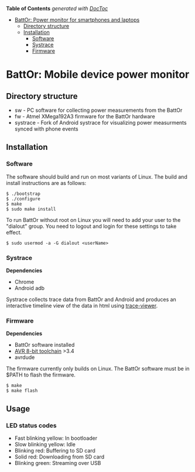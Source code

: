 <!-- START doctoc generated TOC please keep comment here to allow auto update -->
<!-- DON'T EDIT THIS SECTION, INSTEAD RE-RUN doctoc TO UPDATE -->
**Table of Contents**  *generated with [DocToc](https://github.com/thlorenz/doctoc)*

- [BattOr: Power monitor for smartphones and laptops](#battor-power-monitor-for-smartphones-and-laptops)
  - [Directory structure](#directory-structure)
  - [Installation](#installation)
    - [Software](#software)
    - [Systrace](#systrace)
    - [Firmware](#firmware)

<!-- END doctoc generated TOC please keep comment here to allow auto update -->

# BattOr: Mobile device power monitor

## Directory structure

* sw - PC software for collecting power measurements from the BattOr
* fw - Atmel XMega192A3 firmware for the BattOr hardware
* systrace - Fork of Android systrace for visualizing power measurments synced with phone events

## Installation

### Software

The software should build and run on most variants of Linux. The build and install instructions are as follows:

    $ ./bootstrap
    $ ./configure
    $ make
    $ sudo make install

To run BattOr without root on Linux you will need to add your user to the "dialout" group. You need to logout and login for these settings to take effect.

    $ sudo usermod -a -G dialout <userName>
    
### Systrace

**Dependencies**
* Chrome
* Android adb

Systrace collects trace data from BattOr and Android and produces an interactive timeline view of the data in html using [trace-viewer](http://github.com/google/trace-viewer).

### Firmware

**Dependencies**
* BattOr software installed
* [AVR 8-bit toolchain](http://www.atmel.com/tools/atmelavrtoolchainforlinux.aspx) >3.4
* avrdude

The firmware currently only builds on Linux. The BattOr software must be in $PATH to flash the firmware.

    $ make
    $ make flash

## Usage

### LED status codes
* Fast blinking yellow: In bootloader
* Slow blinking yellow: Idle
* Blinking red: Buffering to SD card
* Solid red: Downloading from SD card
* Blinking green: Streaming over USB
